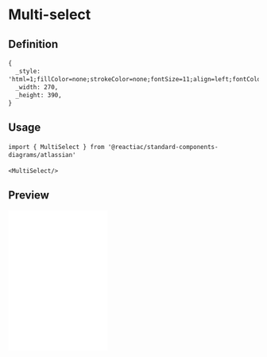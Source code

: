 # Multi-select

## Definition

```
{
  _style: 'html=1;fillColor=none;strokeColor=none;fontSize=11;align=left;fontColor=#596780;whiteSpace=wrap;',
  _width: 270,
  _height: 390,
}
```

## Usage

```
import { MultiSelect } from '@reactiac/standard-components-diagrams/atlassian'

<MultiSelect/>
```

## Preview

<img src="./multi-select.png" width="200"/>
